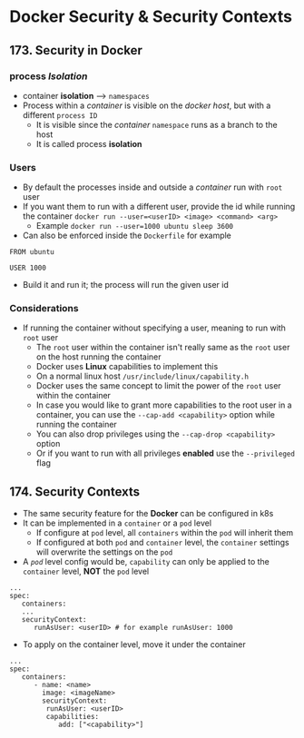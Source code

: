 Docker Security & Security Contexts
===================================
## 173. Security in Docker
### process *Isolation*
- container **isolation** --> `namespaces`
- Process within a *container* is visible on the *docker host*, but with a different `process ID`
   - It is visible since the *container* `namespace` runs as a branch to the host
   - It is called process **isolation**

### Users
- By default the processes inside and outside a *container* run with `root` user
- If you want them to run with a different user, provide the id while running the container `docker run --user=<userID> <image> <command> <arg>`
   - Example `docker run --user=1000 ubuntu sleep 3600`
- Can also be enforced inside the `Dockerfile` for example
```
FROM ubuntu

USER 1000
```
   - Build it and run it; the process will run the given user id

### Considerations
- If running the container without specifying a user, meaning to run with `root` user
   - The `root` user within the container isn't really same as the `root` user on the host running the container
   - Docker uses **Linux** capabilities to implement this
   - On a normal linux host `/usr/include/linux/capability.h`
   - Docker uses the same concept to limit the power of the `root` user within the container
   - In case you would like to grant more capabilities to the root user in a container, you can use the `--cap-add <capability>` option while running the container
   - You can also drop privileges using the `--cap-drop <capability>` option
   - Or if you want to run with all privileges **enabled** use the `--privileged` flag

## 174. Security Contexts
- The same security feature for the **Docker** can be configured in k8s
- It can be implemented in a `container` or a `pod` level
   - If configure at `pod` level, all `containers` within the `pod` will inherit them
   - If configured at both `pod` and `container` level, the `container` settings will overwrite the settings on the `pod`
- A *`pod`* level config would be, `capability` can only be applied to the `container` level, **NOT** the `pod` level
```
...
spec:
   containers:
   ...
   securityContext:
      runAsUser: <userID> # for example runAsUser: 1000
```
- To apply on the container level, move it under the container
```
...
spec:
   containers:
      - name: <name>
        image: <imageName>
        securityContext:
         runAsUser: <userID>
         capabilities:
            add: ["<capability>"]

```
